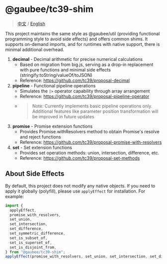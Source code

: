 # @gaubee/tc39-shim

> [中文](./README-zh.md) / [English](./README.md)

This project maintains the same style as @gaubee/util (providing functional programming style to avoid side effects) and offers common shims.
It supports on-demand imports, and for runtimes with native support, there is minimal additional overhead.

1. **decimal** - Decimal arithmetic for precise numerical calculations
   - Based on migration from big.js, serving as a drop-in replacement with pure functions and minimal side effects (stringify:toString/valueOf/toJSON)
   - Reference: https://github.com/tc39/proposal-decimal
2. **pipeline** - Functional pipeline operations
   - Simulates the `|>` operator capability through array arrangement
   - Reference: https://github.com/tc39/proposal-pipeline-operator
   - > Note: Currently implements basic pipeline operations only. Additional features like parameter position transformation will be improved in future updates
3. **promise** - Promise extension functions
   - Provides Promise.withResolvers method to obtain Promise's resolve and reject functions
   - Reference: https://github.com/tc39/proposal-promise-with-resolvers
4. **set** - Set extension functions
   - Provides set operation methods: union, intersection, difference, etc.
   - Reference: https://github.com/tc39/proposal-set-methods

## About Side Effects

By default, this project does not modify any native objects. If you need to apply it globally (polyfill), please use `applyEffect` for installation. For example:

```ts
import {
  applyEffect,
  promise_with_resolvers,
  set_union,
  set_intersection,
  set_difference,
  set_symmetric_difference,
  set_is_subset_of,
  set_is_superset_of,
  set_is_disjoint_from,
} from "@gaubee/tc39-shim";
applyEffect(promise_with_resolvers, set_union, set_intersection, set_difference, set_symmetric_difference, set_is_subset_of, set_is_superset_of, set_is_disjoint_from);
```
